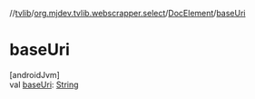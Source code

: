 //[tvlib](../../../index.md)/[org.mjdev.tvlib.webscrapper.select](../index.md)/[DocElement](index.md)/[baseUri](base-uri.md)

# baseUri

[androidJvm]\
val [baseUri](base-uri.md): [String](https://kotlinlang.org/api/latest/jvm/stdlib/kotlin/-string/index.html)
